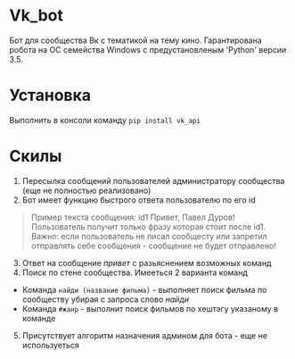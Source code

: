 # Vk_bot
Бот для сообщества Вк с тематикой на тему кино.
Гарантирована робота на ОС семейства Windows с предустановленым 'Python' версии 3.5.

# Установка
Выполнить в консоли команду `pip install vk_api`

# Скилы
1. Пересылка сообщений пользователей администратору сообщества (еще не полностью реализовано)
2. Бот имеет функцию быстрого ответа пользователю по его id
> Пример текста сообщения: id1 Привет, Павел Дуров!
> Пользователь получит только фразу которая стоит после id1.
> Важно: если пользователь не писал сообщесту или запретил отправлять себе сообщения - сообщение не будет отправлено!
3. Ответ на сообщение _привет_ с разьяснением возможных команд
4. Поиск по стене сообщества. Имееться 2 варианта команд
 * Команда `найди (название фильма)` - выполняет поиск фильма по сообществу убирая с запроса слово _найди_
 * Команда `#жанр` - выполнит поиск фильмов по хештэгу указаному в команде
5. Присутствует алгоритм назначения админом для бота - еще не используеться
